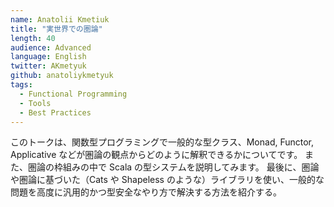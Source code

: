 ```yaml
---
name: Anatolii Kmetiuk
title: "実世界での圏論"
length: 40
audience: Advanced
language: English
twitter: AKmetyuk
github: anatoliykmetyuk
tags:
  - Functional Programming
  - Tools
  - Best Practices
---
```

このトークは、関数型プログラミングで一般的な型クラス、Monad, Functor, Applicative などが圏論の観点からどのように解釈できるかについてです。
また、圏論の枠組みの中で Scala の型システムを説明してみます。
最後に、圏論や圏論に基づいた（Cats や Shapeless のような）ライブラリを使い、一般的な問題を高度に汎用的かつ型安全なやり方で解決する方法を紹介する。
